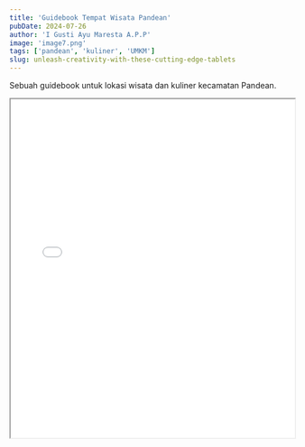 ```yaml
---
title: 'Guidebook Tempat Wisata Pandean'
pubDate: 2024-07-26
author: 'I Gusti Ayu Maresta A.P.P'
image: 'image7.png'
tags: ['pandean', 'kuliner', 'UMKM']
slug: unleash-creativity-with-these-cutting-edge-tablets
---
```


Sebuah guidebook untuk lokasi wisata dan kuliner kecamatan Pandean.

<iframe src="/documents/guidebook-pandean.pdf" width="100%" height="600px">
  This browser does not support PDFs. Please download the PDF to view it: <a href="/documents/guidebook-pandean.pdf">Download PDF</a>.
</iframe>
